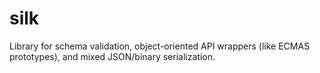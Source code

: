 # silk
Library for schema validation, object-oriented API wrappers (like ECMAS prototypes), and mixed JSON/binary serialization.
